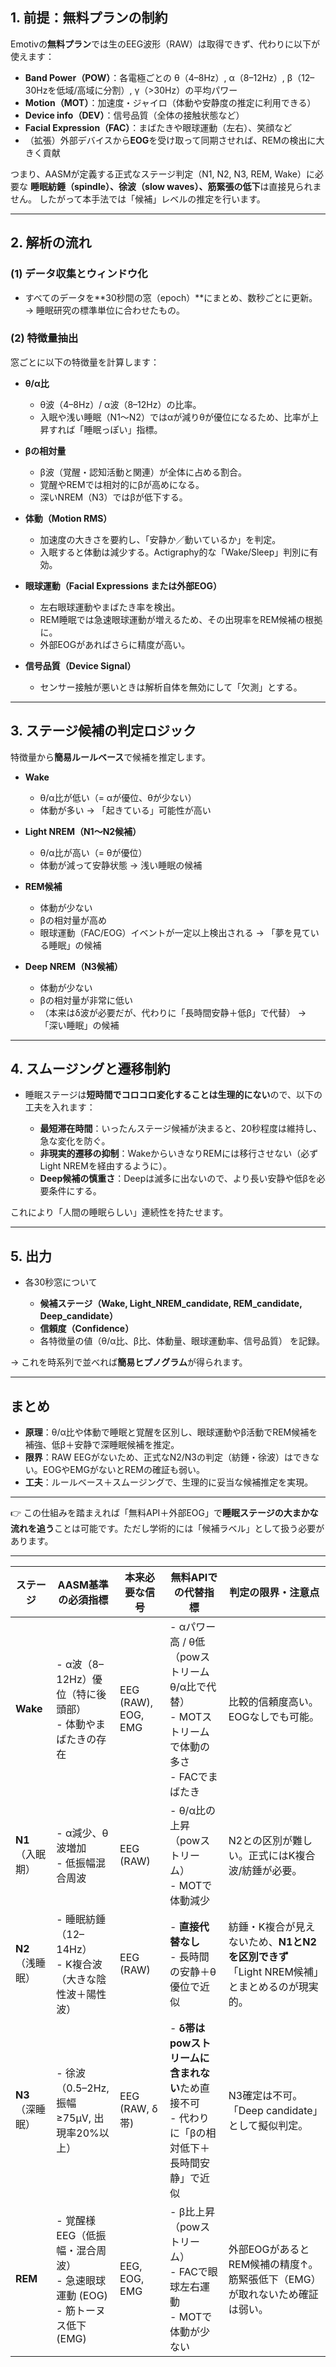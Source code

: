 ## 1. 前提：無料プランの制約

Emotivの**無料プラン**では生のEEG波形（RAW）は取得できず、代わりに以下が使えます：

* **Band Power（POW）**：各電極ごとの θ（4–8Hz）, α（8–12Hz）, β（12–30Hzを低域/高域に分割）, γ（>30Hz）の平均パワー
* **Motion（MOT）**：加速度・ジャイロ（体動や安静度の推定に利用できる）
* **Device info（DEV）**：信号品質（全体の接触状態など）
* **Facial Expression（FAC）**：まばたきや眼球運動（左右）、笑顔など
* （拡張）外部デバイスから**EOG**を受け取って同期させれば、REMの検出に大きく貢献

つまり、AASMが定義する正式なステージ判定（N1, N2, N3, REM, Wake）に必要な
**睡眠紡錘（spindle）、徐波（slow waves）、筋緊張の低下**は直接見られません。
したがって本手法では「候補」レベルの推定を行います。

---

## 2. 解析の流れ

### (1) データ収集とウィンドウ化

* すべてのデータを\*\*30秒間の窓（epoch）\*\*にまとめ、数秒ごとに更新。
  → 睡眠研究の標準単位に合わせたもの。

### (2) 特徴量抽出

窓ごとに以下の特徴量を計算します：

* **θ/α比**

  * θ波（4–8Hz）/ α波（8–12Hz）の比率。
  * 入眠や浅い睡眠（N1〜N2）ではαが減りθが優位になるため、比率が上昇すれば「睡眠っぽい」指標。

* **βの相対量**

  * β波（覚醒・認知活動と関連）が全体に占める割合。
  * 覚醒やREMでは相対的にβが高めになる。
  * 深いNREM（N3）ではβが低下する。

* **体動（Motion RMS）**

  * 加速度の大きさを要約し、「安静か／動いているか」を判定。
  * 入眠すると体動は減少する。Actigraphy的な「Wake/Sleep」判別に有効。

* **眼球運動（Facial Expressions または外部EOG）**

  * 左右眼球運動やまばたき率を検出。
  * REM睡眠では急速眼球運動が増えるため、その出現率をREM候補の根拠に。
  * 外部EOGがあればさらに精度が高い。

* **信号品質（Device Signal）**

  * センサー接触が悪いときは解析自体を無効にして「欠測」とする。

---

## 3. ステージ候補の判定ロジック

特徴量から**簡易ルールベース**で候補を推定します。

* **Wake**

  * θ/α比が低い（= αが優位、θが少ない）
  * 体動が多い
    → 「起きている」可能性が高い

* **Light NREM（N1〜N2候補）**

  * θ/α比が高い（= θが優位）
  * 体動が減って安静状態
    → 浅い睡眠の候補

* **REM候補**

  * 体動が少ない
  * βの相対量が高め
  * 眼球運動（FAC/EOG）イベントが一定以上検出される
    → 「夢を見ている睡眠」の候補

* **Deep NREM（N3候補）**

  * 体動が少ない
  * βの相対量が非常に低い
  * （本来はδ波が必要だが、代わりに「長時間安静＋低β」で代替）
    → 「深い睡眠」の候補

---

## 4. スムージングと遷移制約

* 睡眠ステージは**短時間でコロコロ変化することは生理的にない**ので、以下の工夫を入れます：

  * **最短滞在時間**：いったんステージ候補が決まると、20秒程度は維持し、急な変化を防ぐ。
  * **非現実的遷移の抑制**：WakeからいきなりREMには移行させない（必ずLight NREMを経由するように）。
  * **Deep候補の慎重さ**：Deepは滅多に出ないので、より長い安静や低βを必要条件にする。

これにより「人間の睡眠らしい」連続性を持たせます。

---

## 5. 出力

* 各30秒窓について

  * **候補ステージ（Wake, Light\_NREM\_candidate, REM\_candidate, Deep\_candidate）**
  * **信頼度（Confidence）**
  * 各特徴量の値（θ/α比、β比、体動量、眼球運動率、信号品質）
    を記録。

→ これを時系列で並べれば**簡易ヒプノグラム**が得られます。

---

## まとめ

* **原理**：θ/α比や体動で睡眠と覚醒を区別し、眼球運動やβ活動でREM候補を補強、低β＋安静で深睡眠候補を推定。
* **限界**：RAW EEGがないため、正式なN2/N3の判定（紡錘・徐波）はできない。EOGやEMGがないとREMの確証も弱い。
* **工夫**：ルールベース＋スムージングで、生理的に妥当な候補推定を実現。

---

👉 この仕組みを踏まえれば「無料API＋外部EOG」で**睡眠ステージの大まかな流れを追う**ことは可能です。ただし学術的には「候補ラベル」として扱う必要があります。

---

| ステージ         | AASM基準の必須指標                                             | 本来必要な信号             | 無料APIでの代替指標                                                      | 判定の限界・注意点                                              |
| ------------ | ------------------------------------------------------- | ------------------- | ---------------------------------------------------------------- | ------------------------------------------------------ |
| **Wake**     | - α波（8–12Hz）優位（特に後頭部）<br>- 体動やまばたきの存在                   | EEG (RAW), EOG, EMG | - αパワー高 / θ低（powストリーム θ/α比で代替）<br>- MOTストリームで体動の多さ<br>- FACでまばたき | 比較的信頼度高い。EOGなしでも可能。                                    |
| **N1** （入眠期） | - α減少、θ波増加<br>- 低振幅混合周波                                 | EEG (RAW)           | - θ/α比の上昇（powストリーム）<br>- MOTで体動減少                                | N2との区別が難しい。正式にはK複合波/紡錘が必要。                             |
| **N2** （浅睡眠） | - 睡眠紡錘（12–14Hz）<br>- K複合波（大きな陰性波＋陽性波）                   | EEG (RAW)           | - **直接代替なし**<br>- 長時間の安静＋θ優位で近似                                  | 紡錘・K複合が見えないため、**N1とN2を区別できず**「Light NREM候補」とまとめるのが現実的。 |
| **N3** （深睡眠） | - 徐波（0.5–2Hz, 振幅 ≥75µV, 出現率20%以上）                       | EEG (RAW, δ帯)       | - **δ帯はpowストリームに含まれない**ため直接不可<br>- 代わりに「βの相対低下＋長時間安静」で近似         | N3確定は不可。「Deep candidate」として擬似判定。                       |
| **REM**      | - 覚醒様EEG（低振幅・混合周波）<br>- 急速眼球運動 (EOG)<br>- 筋トーヌス低下 (EMG) | EEG, EOG, EMG       | - β比上昇（powストリーム）<br>- FACで眼球左右運動<br>- MOTで体動が少ない                 | 外部EOGがあるとREM候補の精度↑。筋緊張低下（EMG）が取れないため確証は弱い。             |

